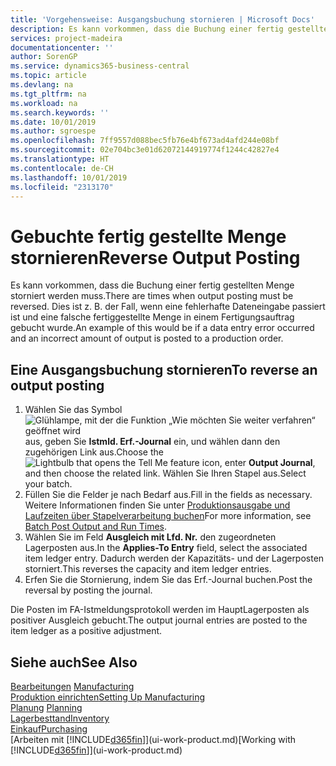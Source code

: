 ```yaml
---
title: 'Vorgehensweise: Ausgangsbuchung stornieren | Microsoft Docs'
description: Es kann vorkommen, dass die Buchung einer fertig gestellten Menge storniert werden muss. Dies ist z. B. der Fall, wenn eine fehlerhafte Dateneingabe passiert ist und eine falsche fertiggestellte Menge in einem Fertigungsauftrag gebucht wurde.
services: project-madeira
documentationcenter: ''
author: SorenGP
ms.service: dynamics365-business-central
ms.topic: article
ms.devlang: na
ms.tgt_pltfrm: na
ms.workload: na
ms.search.keywords: ''
ms.date: 10/01/2019
ms.author: sgroespe
ms.openlocfilehash: 7ff9557d088bec5fb76e4bf673ad4afd244e08bf
ms.sourcegitcommit: 02e704bc3e01d62072144919774f1244c42827e4
ms.translationtype: HT
ms.contentlocale: de-CH
ms.lasthandoff: 10/01/2019
ms.locfileid: "2313170"
---
```

# <a name="reverse-output-posting"></a><span data-ttu-id="8ca59-104">Gebuchte fertig gestellte Menge stornieren</span><span class="sxs-lookup"><span data-stu-id="8ca59-104">Reverse Output Posting</span></span>
<span data-ttu-id="8ca59-105">Es kann vorkommen, dass die Buchung einer fertig gestellten Menge storniert werden muss.</span><span class="sxs-lookup"><span data-stu-id="8ca59-105">There are times when output posting must be reversed.</span></span> <span data-ttu-id="8ca59-106">Dies ist z. B. der Fall, wenn eine fehlerhafte Dateneingabe passiert ist und eine falsche fertiggestellte Menge in einem Fertigungsauftrag gebucht wurde.</span><span class="sxs-lookup"><span data-stu-id="8ca59-106">An example of this would be if a data entry error occurred and an incorrect amount of output is posted to a production order.</span></span>  

## <a name="to-reverse-an-output-posting"></a><span data-ttu-id="8ca59-107">Eine Ausgangsbuchung stornieren</span><span class="sxs-lookup"><span data-stu-id="8ca59-107">To reverse an output posting</span></span>  
1.  <span data-ttu-id="8ca59-108">Wählen Sie das Symbol ![Glühlampe, mit der die Funktion „Wie möchten Sie weiter verfahren“ geöffnet wird](media/ui-search/search_small.png "Wie möchten Sie weiter verfahren?") aus, geben Sie **Istmld. Erf.-Journal** ein, und wählen dann den zugehörigen Link aus.</span><span class="sxs-lookup"><span data-stu-id="8ca59-108">Choose the ![Lightbulb that opens the Tell Me feature](media/ui-search/search_small.png "Tell me what you want to do") icon, enter **Output Journal**, and then choose the related link.</span></span> <span data-ttu-id="8ca59-109">Wählen Sie Ihren Stapel aus.</span><span class="sxs-lookup"><span data-stu-id="8ca59-109">Select your batch.</span></span>  
2. <span data-ttu-id="8ca59-110">Füllen Sie die Felder je nach Bedarf aus.</span><span class="sxs-lookup"><span data-stu-id="8ca59-110">Fill in the fields as necessary.</span></span> <span data-ttu-id="8ca59-111">Weitere Informationen finden Sie unter [Produktionsausgabe und Laufzeiten über Stapelverarbeitung buchen](production-how-to-post-output-quantity.md)</span><span class="sxs-lookup"><span data-stu-id="8ca59-111">For more information, see [Batch Post Output and Run Times](production-how-to-post-output-quantity.md).</span></span>
3.  <span data-ttu-id="8ca59-112">Wählen Sie im Feld **Ausgleich mit Lfd. Nr.** den zugeordneten Lagerposten aus.</span><span class="sxs-lookup"><span data-stu-id="8ca59-112">In the **Applies-To Entry** field, select the associated item ledger entry.</span></span> <span data-ttu-id="8ca59-113">Dadurch werden der Kapazitäts- und der Lagerposten storniert.</span><span class="sxs-lookup"><span data-stu-id="8ca59-113">This reverses the capacity and item ledger entries.</span></span>  
4. <span data-ttu-id="8ca59-114">Erfen Sie die Stornierung, indem Sie das Erf.-Journal buchen.</span><span class="sxs-lookup"><span data-stu-id="8ca59-114">Post the reversal by posting the journal.</span></span>  

<span data-ttu-id="8ca59-115">Die Posten im FA-Istmeldungsprotokoll werden im HauptLagerposten als positiver Ausgleich gebucht.</span><span class="sxs-lookup"><span data-stu-id="8ca59-115">The output journal entries are posted to the item ledger as a positive adjustment.</span></span>  

## <a name="see-also"></a><span data-ttu-id="8ca59-116">Siehe auch</span><span class="sxs-lookup"><span data-stu-id="8ca59-116">See Also</span></span>  
 <span data-ttu-id="8ca59-117">[Bearbeitungen](production-manage-manufacturing.md)  </span><span class="sxs-lookup"><span data-stu-id="8ca59-117">[Manufacturing](production-manage-manufacturing.md)  </span></span>  
 [<span data-ttu-id="8ca59-118">Produktion einrichten</span><span class="sxs-lookup"><span data-stu-id="8ca59-118">Setting Up Manufacturing</span></span>](production-configure-production-processes.md)  
 <span data-ttu-id="8ca59-119">[Planung](production-planning.md)    </span><span class="sxs-lookup"><span data-stu-id="8ca59-119">[Planning](production-planning.md)    </span></span>  
 [<span data-ttu-id="8ca59-120">Lagerbesttand</span><span class="sxs-lookup"><span data-stu-id="8ca59-120">Inventory</span></span>](inventory-manage-inventory.md)  
 [<span data-ttu-id="8ca59-121">Einkauf</span><span class="sxs-lookup"><span data-stu-id="8ca59-121">Purchasing</span></span>](purchasing-manage-purchasing.md)  
 <span data-ttu-id="8ca59-122">[Arbeiten mit [!INCLUDE[d365fin](includes/d365fin_md.md)]](ui-work-product.md)</span><span class="sxs-lookup"><span data-stu-id="8ca59-122">[Working with [!INCLUDE[d365fin](includes/d365fin_md.md)]](ui-work-product.md)</span></span>  

